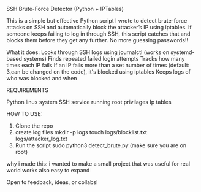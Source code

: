 SSH Brute-Force Detector (Python + IPTables)

This is a simple but effective Python script I wrote to detect brute-force attacks on SSH and automatically block the attacker’s IP using iptables.
If someone keeps failing to log in through SSH, this script catches that and blocks them before they get any further. No more guessing passwords!!

What it does:
Looks through SSH logs using journalctl (works on systemd-based systems)
Finds repeated failed login attempts
Tracks how many times each IP fails
If an IP fails more than a set number of times (default: 3,can be changed on the code), it's blocked using iptables
Keeps logs of who was blocked and when


REQUIREMENTS

Python
linux system
SSH service running
root privilages 
Ip tables


HOW TO USE:

1. Clone the repo
2. create log files
  mkdir -p logs
  touch logs/blocklist.txt logs/attacker_log.txt
3. Run the script
sudo python3 detect_brute.py
(make sure you are on root)

why i made this:
i wanted to make a small project that was useful for real world works
also easy to expand

Open to feedback, ideas, or collabs!

